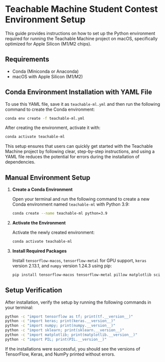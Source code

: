 # Teachable Machine Student Contest Environment Setup

This guide provides instructions on how to set up the Python environment required for running the Teachable Machine project on macOS, specifically optimized for Apple Silicon (M1/M2 chips).

## Requirements

- Conda (Miniconda or Anaconda)
- macOS with Apple Silicon (M1/M2)


## Conda Environment Installation with YAML File

To use this YAML file, save it as `teachable-ml.yml` and then run the following command to create the Conda environment:

```bash
conda env create -f teachable-ml.yml
```

After creating the environment, activate it with:

```bash
conda activate teachable-ml
```

This setup ensures that users can quickly get started with the Teachable Machine project by following clear, step-by-step instructions, and using a YAML file reduces the potential for errors during the installation of dependencies.

## Manual Environment Setup

1. **Create a Conda Environment**

   Open your terminal and run the following command to create a new Conda environment named `teachable-ml` with Python 3.9:

   ```bash
   conda create --name teachable-ml python=3.9
   ```

2. **Activate the Environment**

   Activate the newly created environment:

   ```bash
   conda activate teachable-ml
   ```

3. **Install Required Packages**

   Install `tensorflow-macos`, `tensorflow-metal` for GPU support, `keras` version 2.13.1, and `numpy` version 1.24.3 using pip:

   ```bash
   pip install tensorflow-macos tensorflow-metal pillow matplotlib scikit-learn keras==2.13.1 numpy==1.24.3
   ```

## Setup Verification

After installation, verify the setup by running the following commands in your terminal:

```bash
python -c "import tensorflow as tf; print(tf.__version__)"
python -c "import keras; print(keras.__version__)"
python -c "import numpy; print(numpy.__version__)"
python -c "import sklearn; print(sklearn.__version__)"
python -c "import matplotlib; print(matplotlib.__version__)"
python -c "import PIL; print(PIL.__version__)"
```

If the installations were successful, you should see the versions of TensorFlow, Keras, and NumPy printed without errors.
